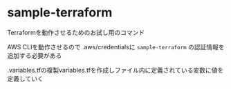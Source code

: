 # sample-terraform
Terraformを動作させるためのお試し用のコマンド

AWS CLIを動作させるので .aws/credentialsに `sample-terraform` の認証情報を追加する必要がある

.variables.tfの複製variables.tfを作成しファイル内に定義されている変数に値を定義していく